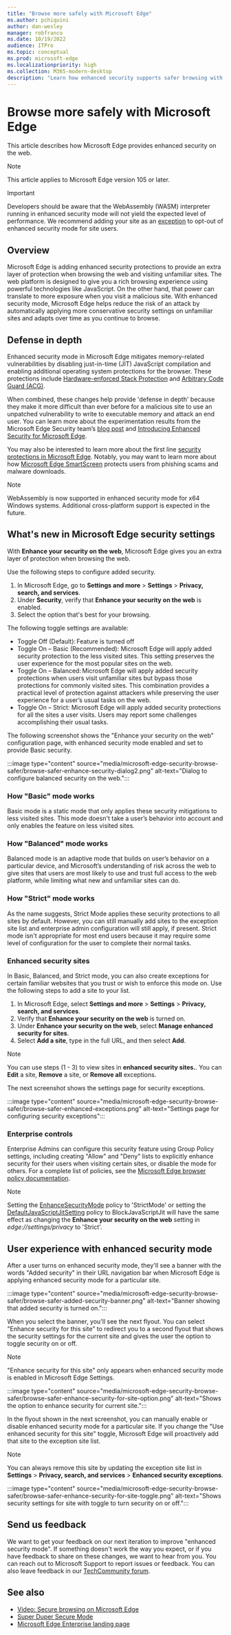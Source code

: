 ```yaml
---
title: "Browse more safely with Microsoft Edge"
ms.author: pchiquini
author: dan-wesley
manager: robfranco
ms.date: 10/19/2022
audience: ITPro
ms.topic: conceptual
ms.prod: microsoft-edge
ms.localizationpriority: high
ms.collection: M365-modern-desktop
description: "Learn how enhanced security supports safer browsing with Microsoft Edge."
---
```

# Browse more safely with Microsoft Edge

This article describes how Microsoft Edge provides enhanced security on the web.

> [!NOTE]
> This article applies to Microsoft Edge version 105 or later.

> [!IMPORTANT]
> Developers should be aware that the WebAssembly (WASM) interpreter running in enhanced security mode will not yield the expected level of performance. We recommend adding your site as an [exception](#enhanced-security-sites) to opt-out of enhanced security mode for site users.

## Overview

Microsoft Edge is adding enhanced security protections to provide an extra layer of protection when browsing the web and visiting unfamiliar sites. The web platform is designed to give you a rich browsing experience using powerful technologies like JavaScript. On the other hand, that power can translate to more exposure when you visit a malicious site. With enhanced security mode, Microsoft Edge helps reduce the risk of an attack by automatically applying more conservative security settings on unfamiliar sites and adapts over time as you continue to browse.

## Defense in depth

Enhanced security mode in Microsoft Edge mitigates memory-related vulnerabilities by disabling just-in-time (JIT) JavaScript compilation and enabling additional operating system protections for the browser. These protections include [Hardware-enforced Stack Protection](https://techcommunity.microsoft.com/t5/windows-kernel-internals-blog/developer-guidance-for-hardware-enforced-stack-protection/ba-p/2163340) and [Arbitrary Code Guard (ACG)](/microsoft-365/security/defender-endpoint/exploit-protection-reference?view=o365-worldwide#arbitrary-code-guard).

When combined, these changes help provide 'defense in depth' because they make it more difficult than ever before for a malicious site to use an unpatched vulnerability to write to executable memory and attack an end user. You can learn more about the experimentation results from the Microsoft Edge Security team’s [blog post](https://microsoftedge.github.io/edgevr/posts/Super-Duper-Secure-Mode) and [Introducing Enhanced Security for Microsoft Edge](https://microsoftedge.github.io/edgevr/posts/Introducing-Enhanced-Security-for-Microsoft-Edge/).

You may also be interested to learn more about the first line [security protections in Microsoft Edge](/deployedge/ms-edge-security-for-business). Notably, you may want to learn more about how [Microsoft Edge SmartScreen](/deployedge/microsoft-edge-security-smartscreen) protects users from phishing scams and malware downloads.

> [!NOTE]
> WebAssembly is now supported in enhanced security mode for x64 Windows systems. Additional cross-platform support is expected in the future.

## What's new in Microsoft Edge security settings

With **Enhance your security on the web**, Microsoft Edge gives you an extra layer of protection when browsing the web.

Use the following steps to configure added security.

1. In Microsoft Edge, go to **Settings and more** > **Settings** > **Privacy, search, and services**.
2. Under **Security**, verify that **Enhance your security on the web** is enabled.
3. Select the option that's best for your browsing.

The following toggle settings are available:

- Toggle Off (Default): Feature is turned off
- Toggle On – Basic (Recommended): Microsoft Edge will apply added security protection to the less visited sites. This setting preserves the user experience for the most popular sites on the web.  
- Toggle On – Balanced: Microsoft Edge will apply added security protections when users visit  unfamiliar sites but bypass those protections for commonly visited sites. This combination provides a practical level of protection against attackers while preserving the user experience for a user’s usual tasks on the web.
- Toggle On – Strict: Microsoft Edge will apply added security protections for all the sites a user visits. Users may report some challenges accomplishing their usual tasks.

The following screenshot shows the "Enhance your security on the web" configuration page, with enhanced security mode enabled and set to provide Basic security.

:::image type="content" source="media/microsoft-edge-security-browse-safer/browse-safer-enhance-security-dialog2.png" alt-text="Dialog to configure balanced security on the web.":::

### How "Basic" mode works

Basic mode is a static mode that only applies these security mitigations to less visited sites. This mode doesn't take a user’s behavior into account and only enables the feature on less visited sites.

### How "Balanced" mode works

Balanced mode is an adaptive mode that builds on user’s behavior on a particular device, and Microsoft’s understanding of risk across the web to give sites that users are most likely to use and trust full access to the web platform, while limiting what new and unfamiliar sites can do.

### How "Strict" mode works

As the name suggests, Strict Mode applies these security protections to all sites by default. However, you can still manually add sites to the exception site list and enterprise admin configuration will still apply, if present. Strict mode isn't appropriate for most end users because it may require some level of configuration for the user to complete their normal tasks.

### Enhanced security sites

In Basic, Balanced, and Strict mode, you can also create exceptions for certain familiar websites that you trust or wish to enforce this mode on. Use the following steps to add a site to your list.

1. In Microsoft Edge, select **Settings and more** > **Settings** > **Privacy, search, and services**.
2. Verify that **Enhance your security on the web** is turned on.
3. Under **Enhance your security on the web**, select **Manage enhanced security for sites**.
4. Select **Add a site**, type in the full URL, and then select **Add**.

> [!NOTE]
> You can use steps (1 - 3) to view sites in **enhanced security sites.**. You can **Edit** a site, **Remove** a site, or **Remove all** exceptions.

The next screenshot shows the settings page for security exceptions.

:::image type="content" source="media/microsoft-edge-security-browse-safer/browse-safer-enhanced-exceptions.png" alt-text="Settings page for configuring security exceptions":::

### Enterprise controls

Enterprise Admins can configure this security feature using Group Policy settings, including creating "Allow" and "Deny" lists to explicitly enhance security for their users when visiting certain sites, or disable the mode for others. For a complete list of policies, see the [Microsoft Edge browser policy documentation](/deployedge/microsoft-edge-policies).

> [!NOTE]
> Setting the [EnhanceSecurityMode](/deployedge/microsoft-edge-policies#enhancesecuritymode) policy to 'StrictMode' or setting the [DefaultJavaScriptJitSetting](/deployedge/microsoft-edge-policies#defaultjavascriptjitsetting) policy to BlockJavaScriptJit will have the same effect as changing the **Enhance your security on the web** setting in *edge://settings/privacy* to 'Strict'.

## User experience with enhanced security mode

After a user turns on enhanced security mode, they'll see a banner with the words "Added security" in their URL navigation bar when Microsoft Edge is applying enhanced security mode for a particular site.

:::image type="content" source="media/microsoft-edge-security-browse-safer/browse-safer-added-security-banner.png" alt-text="Banner showing that added security is turned on.":::

When you select the banner, you'll see the next flyout. You can select "Enhance security for this site" to redirect you to a second flyout that shows the security settings for the current site and gives the user the option to toggle security on or off.

> [!NOTE]
> "Enhance security for this site" only appears when enhanced security mode is enabled in Microsoft Edge Settings.

:::image type="content" source="media/microsoft-edge-security-browse-safer/browse-safer-enhance-security-for-site-option.png" alt-text="Shows the option to enhance security for current site.":::

In the flyout shown in the next screenshot, you can manually enable or disable enhanced security mode for a particular site. If you change the "Use enhanced security for this site" toggle, Microsoft Edge will proactively add that site to the exception site list.

> [!NOTE]
> You can always remove this site by updating the exception site list in **Settings** > **Privacy, search, and services** > **Enhanced security exceptions**.

:::image type="content" source="media/microsoft-edge-security-browse-safer/browse-safer-enhance-security-for-site-toggle.png" alt-text="Shows security settings for site with toggle to turn security on or off.":::

## Send us feedback

We want to get your feedback on our next iteration to improve "enhanced security mode". If something doesn't work the way you expect, or if you have feedback to share on these changes, we want to hear from you. You can reach out to Microsoft Support to report issues or feedback. You can also leave feedback in our [TechCommunity forum](https://techcommunity.microsoft.com/t5/enterprise/bd-p/EdgeInsiderEnterprise).

## See also

- [Video: Secure browsing on Microsoft Edge](microsoft-edge-video-security-smartscreen.md)
- [Super Duper Secure Mode](https://microsoftedge.github.io/edgevr/posts/Super-Duper-Secure-Mode/)
- [Microsoft Edge Enterprise landing page](https://aka.ms/EdgeEnterprise)

